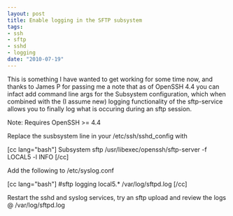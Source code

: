 ```yaml
--- 
layout: post
title: Enable logging in the SFTP subsystem
tags: 
- ssh
- sftp
- sshd
- logging
date: "2010-07-19"
---
```

This is something I have wanted to get working for some time now, and thanks to James P for passing me a note that as of OpenSSH 4.4 you can infact add command line args for the Subsystem configuration, which when combined with the  (I assume new) logging functionality of the sftp-service allows you to finally log what is occuring during an sftp session.

Note: Requires OpenSSH >= 4.4

Replace the susbsystem line in your /etc/ssh/sshd_config with

[cc lang="bash"]
Subsystem	sftp	/usr/libexec/openssh/sftp-server -f LOCAL5 -l INFO
[/cc]

Add the following to /etc/syslog.conf

[cc lang="bash"]
#sftp logging
local5.*						/var/log/sftpd.log
[/cc]

Restart the sshd and syslog services, try an sftp upload and review the logs @ /var/log/sftpd.log
